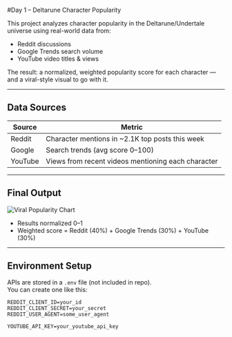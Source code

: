 #Day 1 – Deltarune Character Popularity

This project analyzes character popularity in the Deltarune/Undertale universe using real-world data from:

- Reddit discussions
- Google Trends search volume
- YouTube video titles & views

The result: a normalized, weighted popularity score for each character — and a viral-style visual to go with it.

---

## Data Sources

| Source     | Metric                     |
|------------|----------------------------|
| Reddit     | Character mentions in ~2.1K top posts this week |
| Google     | Search trends (avg score 0–100) |
| YouTube    | Views from recent videos mentioning each character |

---

## Final Output

![Viral Popularity Chart](./assets/popularity_chart_viral.png)

- Results normalized 0–1
- Weighted score = Reddit (40%) + Google Trends (30%) + YouTube (30%)

---

## Environment Setup

APIs are stored in a `.env` file (not included in repo).  
You can create one like this:

```env
REDDIT_CLIENT_ID=your_id
REDDIT_CLIENT_SECRET=your_secret
REDDIT_USER_AGENT=some_user_agent

YOUTUBE_API_KEY=your_youtube_api_key
